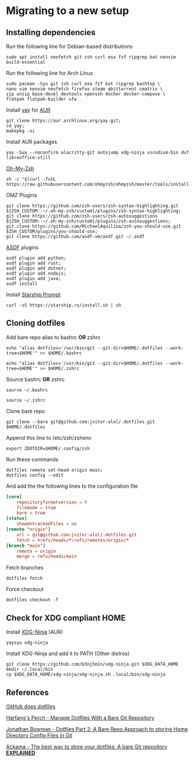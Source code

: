 # Migrating to a new setup

## Installing dependencies

Run the following line for Debian-based distributions
```console
sudo apt install neofetch git zsh curl exa fzf ripgrep bat neovim build-essential
```

Run the following line for Arch Linux
```console
sudo pacman -Syu git zsh curl exa fzf bat ripgrep bashtop \
nano vim neovim neofetch firefox steam qbittorrent cmatrix \
zip unzip base-devel devtools openssh docker docker-compose \
flatpak flatpak-builder ufw
```

Install [yay](https://github.com/Jguer/yay) for [AUR](https://aur.archlinux.org/)
```console
git clone https://aur.archlinux.org/yay.git;
cd yay;
makepkg -si
```

Install AUR packages
```console
yay -Sua --noconfirm alacritty-git autojump xdg-ninja vscodium-bin duf libreoffice-still
```

[Oh-My-Zsh](https://github.com/ohmyzsh/ohmyzsh)
```console
sh -c "$(curl -fsSL https://raw.githubusercontent.com/ohmyzsh/ohmyzsh/master/tools/install.sh)"
```

OMZ Plugins
```console
git clone https://github.com/zsh-users/zsh-syntax-highlighting.git ${ZSH_CUSTOM:-~/.oh-my-zsh/custom}/plugins/zsh-syntax-highlighting;
git clone https://github.com/zsh-users/zsh-autosuggestions ${ZSH_CUSTOM:-~/.oh-my-zsh/custom}/plugins/zsh-autosuggestions;
git clone https://github.com/MichaelAquilina/zsh-you-should-use.git $ZSH_CUSTOM/plugins/you-should-use;
git clone https://github.com/asdf-vm/asdf.git ~/.asdf
```

[ASDF](https://github.com/asdf-vm/asdf) plugins
```console
asdf plugin add python;
asdf plugin add rust;
asdf plugin add dotnet;
asdf plugin add nodejs;
asdf plugin add java;
asdf install
```

Install [Starship Prompt](https://starship.rs/guide/#%F0%9F%9A%80-installation)
```console
curl -sS https://starship.rs/install.sh | sh
```

## Cloning dotfiles

Add bare repo alias to bashrc **OR** zshrc
```console
echo "alias dotfiles='/usr/bin/git --git-dir=$HOME/.dotfiles --work-tree=$HOME'" >> $HOME/.bashrc
```
```console
echo "alias dotfiles='/usr/bin/git --git-dir=$HOME/.dotfiles --work-tree=$HOME'" >> $HOME/.zshrc
```

Source bashrc **OR** zshrc
```console
source ~/.bashrc
```
```console
source ~/.zshrc
```

Clone bare repo
```console
git clone --bare git@github.com:jvitor-alol/.dotfiles.git $HOME/.dotfiles
```

Append this line to /etc/zsh/zshenv
```console
export ZDOTDIR=$HOME/.config/zsh
```

Run these commands
```console
dotfiles remote set-head origin main;
dotfiles config --edit
```

And add the the following lines to the configuration file
```toml
[core]
	repositoryformatversion = 0
	filemode = true
	bare = true
[status]
	showUntrackedFiles = no
[remote "origin"]
	url = git@github.com:jvitor-alol/.dotfiles.git
	fetch = +refs/heads/*:refs/remotes/origin/*
[branch "main"]
	remote = origin
	merge = refs/heads/main
```

Fetch branches
```console
dotfiles fetch
```

Force checkout
```console
dotfiles checkout -f
```

## Check for XDG compliant HOME

Install [XDG-Ninja](https://github.com/b3nj5m1n/xdg-ninja) (AUR)
```console
yaysyu xdg-ninja
```

Install XDG-Ninja and add it to PATH (Other distros)
```console
git clone https://github.com/b3nj5m1n/xdg-ninja.git $XDG_DATA_HOME
mkdir ~/.local/bin
cp $XDG_DATA_HOME/xdg-ninja/xdg-ninja.sh .local/bin/xdg-ninja 
```

## References

[GitHub does dotfiles](https://dotfiles.github.io/)

[Harfang's Perch - Manage Dotfiles With a Bare Git Repository](https://harfangk.github.io/2016/09/18/manage-dotfiles-with-a-git-bare-repository.html)

[Jonathan Bowman - Dotfiles Part 2: A Bare Repo Approach to storing Home Directory Config Files in Git](https://www.bowmanjd.com/dotfiles/dotfiles-2-bare-repo/)

[Ackama - The best way to store your dotfiles: A bare Git repository **EXPLAINED**](https://www.ackama.com/what-we-think/the-best-way-to-store-your-dotfiles-a-bare-git-repository-explained/)
